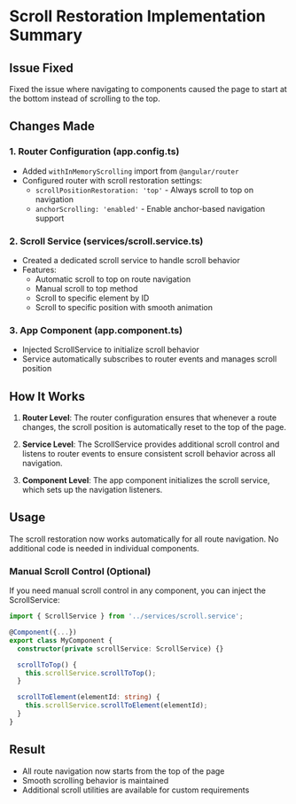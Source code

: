 # Scroll Restoration Implementation Summary

## Issue Fixed
Fixed the issue where navigating to components caused the page to start at the bottom instead of scrolling to the top.

## Changes Made

### 1. Router Configuration (app.config.ts)
- Added `withInMemoryScrolling` import from `@angular/router`
- Configured router with scroll restoration settings:
  - `scrollPositionRestoration: 'top'` - Always scroll to top on navigation
  - `anchorScrolling: 'enabled'` - Enable anchor-based navigation support

### 2. Scroll Service (services/scroll.service.ts)
- Created a dedicated scroll service to handle scroll behavior
- Features:
  - Automatic scroll to top on route navigation
  - Manual scroll to top method
  - Scroll to specific element by ID
  - Scroll to specific position with smooth animation

### 3. App Component (app.component.ts)
- Injected ScrollService to initialize scroll behavior
- Service automatically subscribes to router events and manages scroll position

## How It Works

1. **Router Level**: The router configuration ensures that whenever a route changes, the scroll position is automatically reset to the top of the page.

2. **Service Level**: The ScrollService provides additional scroll control and listens to router events to ensure consistent scroll behavior across all navigation.

3. **Component Level**: The app component initializes the scroll service, which sets up the navigation listeners.

## Usage

The scroll restoration now works automatically for all route navigation. No additional code is needed in individual components.

### Manual Scroll Control (Optional)
If you need manual scroll control in any component, you can inject the ScrollService:

```typescript
import { ScrollService } from '../services/scroll.service';

@Component({...})
export class MyComponent {
  constructor(private scrollService: ScrollService) {}

  scrollToTop() {
    this.scrollService.scrollToTop();
  }

  scrollToElement(elementId: string) {
    this.scrollService.scrollToElement(elementId);
  }
}
```

## Result
- All route navigation now starts from the top of the page
- Smooth scrolling behavior is maintained
- Additional scroll utilities are available for custom requirements
